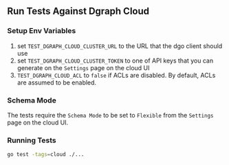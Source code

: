 ## Run Tests Against Dgraph Cloud

### Setup Env Variables

1. set `TEST_DGRAPH_CLOUD_CLUSTER_URL` to the URL that the dgo client should use
2. set `TEST_DGRAPH_CLOUD_CLUSTER_TOKEN` to one of API keys that you can generate on the `Settings`
   page on the cloud UI
3. `TEST_DGRAPH_CLOUD_ACL` to `false` if ACLs are disabled. By default, ACLs are assumed to be
   enabled.

### Schema Mode

The tests require the `Schema Mode` to be set to `Flexible` from the `Settings` page on the cloud
UI.

### Running Tests

```bash
go test -tags=cloud ./...
```

